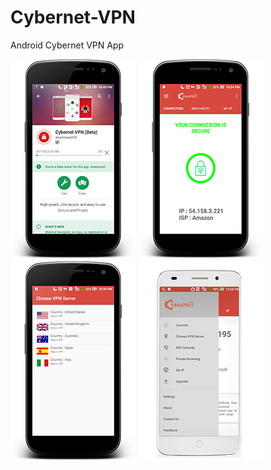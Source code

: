 # Cybernet-VPN
Android Cybernet VPN App

![alt text](screenshots/playstore.png " ")
![alt text](screenshots/connected.png " ")
![alt text](screenshots/servers.png " ")
![alt text](screenshots/navi.png " ")
